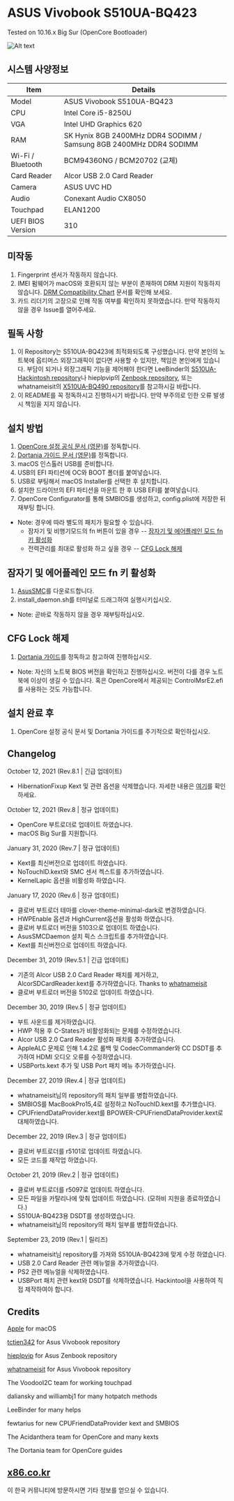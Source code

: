 # ASUS Vivobook S510UA-BQ423

Tested on 10.16.x Big Sur (OpenCore Bootloader) 

![Alt text](https://ivanov-audio.com/wp-content/uploads/2014/01/Hackintosh-Featured-Image.png)

## 시스템 사양정보

| Item | Details |
| - | - |
| Model | ASUS Vivobook S510UA-BQ423 |
| CPU | Intel Core i5-8250U |
| VGA | Intel UHD Graphics 620 |
| RAM | SK Hynix 8GB 2400MHz DDR4 SODIMM / Samsung 8GB 2400MHz DDR4 SODIMM |
| Wi-Fi / Bluetooth | BCM94360NG / BCM20702 (교체) |
| Card Reader | Alcor USB 2.0 Card Reader |
| Camera | ASUS UVC HD |
| Audio | Conexant Audio CX8050 |
| Touchpad | ELAN1200 |
| UEFI BIOS Version | 310 |

## 미작동

1. Fingerprint 센서가 작동하지 않습니다.
2. IMEI 펌웨어가 macOS와 호환되지 않는 부분이 존재하여 DRM 지원이 작동하지 않습니다. [DRM Compatibility Chart](https://github.com/acidanthera/WhateverGreen/blob/master/Manual/FAQ.Chart.md) 문서를 확인해 보세요.
3. 카드 리더기의 고장으로 인해 작동 여부를 확인하지 못하였습니다. 만약 작동하지 않을 경우 Issue를 열어주세요.

## 필독 사항

1. 이 Repository는 S510UA-BQ423에 최적화되도록 구성했습니다. 만약 본인의 노트북에 옵티머스 외장그래픽이 없다면 사용할 수 있지만, 책임은 본인에게 있습니다. 부담이 되거나 외장그래픽 기능을 제어해야 한다면 LeeBinder의 [S510UA-Hackintosh repository](https://github.com/LeeBinder/Asus-Vivobook-S510UA-Hackintosh)나 hieplpvip의 [Zenbook repository](https://github.com/hieplpvip/ASUS-ZENBOOK-HACKINTOSH), 또는 whatnameisit의 [X510UA-BQ490 repository](https://github.com/whatnameisit/Asus-Vivobook-X510UA-BQ490-Hackintosh)를 참고하시길 바랍니다.
2. 이 README를 꼭 정독하시고 진행하시기 바랍니다. 만약 부주의로 인한 오류 발생 시 책임을 지지 않습니다.

## 설치 방법

1. [OpenCore 설정 공식 문서 (영문)](https://github.com/acidanthera/OpenCorePkg/blob/master/Docs/Configuration.pdf)를 정독합니다.
2. [Dortania 가이드 문서 (영문)](https://dortania.github.io/getting-started/)를 정독합니다.
3. macOS 인스톨러 USB를 준비합니다.
4. USB의 EFI 파티션에 OC와 BOOT 폴더를 붙여넣습니다.
5. USB로 부팅해서 macOS Installer를 선택한 후 설치합니다.
6. 설치한 드라이브의 EFI 파티션을 마운트 한 후 USB EFI를 붙여넣습니다.
7. OpenCore Configurator를 통해 SMBIOS를 생성하고, config.plist에 저장한 뒤 재부팅 합니다.
- Note: 경우에 따라 별도의 패치가 필요할 수 있습니다.
   - 잠자기 및 비행기모드의 fn 버튼이 있을 경우 -- [잠자기 및 에어플레인 모드 fn 키 활성화](#잠자기-및-에어플레인-모드-fn-키-활성화)
   - 전력관리를 최대로 활성화 하고 싶을 경우 -- [CFG Lock 해제](#cfg-lock-해제)

## 잠자기 및 에어플레인 모드 fn 키 활성화

1. [AsusSMC](https://github.com/hieplpvip/AsusSMC/releases)를 다운로드합니다.
2. install_daemon.sh를 터미널로 드래그하여 실행시키십시오.
- Note: 곧바로 작동하지 않을 경우 재부팅하십시오.

## CFG Lock 해제

1. [Dortania 가이드](https://dortania.github.io/OpenCore-Post-Install/misc/msr-lock.html)를 정독하고 참고하여 진행하십시오.
- Note: 자신의 노트북 BIOS 버전을 확인하고 진행하십시오. 버전이 다를 경우 노트북에 이상이 생길 수 있습니다. 혹은 OpenCore에서 제공되는 ControlMsrE2.efi를 사용하는 것도 가능합니다.

## 설치 완료 후
 
1. OpenCore 설정 공식 문서 및 Dortania 가이드를 주기적으로 확인하십시오.

## Changelog

October 12, 2021 (Rev.8.1 | 긴급 업데이트)
- HibernationFixup Kext 및 관련 옵션을 삭제했습니다. 자세한 내용은 [여기](https://github.com/hieplpvip/AsusSMC/issues/103)를 확인하세요.

October 12, 2021 (Rev.8 | 정규 업데이트)
- OpenCore 부트로더로 업데이트 하였습니다.
- macOS Big Sur를 지원합니다.

January 31, 2020 (Rev.7 | 정규 업데이트)
- Kext를 최신버전으로 업데이트 하였습니다.
- NoTouchID.kext와 SMC 센서 켁스트를 추가하였습니다.
- KernelLapic 옵션을 비활성화 하였습니다.

January 17, 2020 (Rev.6 | 정규 업데이트)
- 클로버 부트로더 테마를 clover-theme-minimal-dark로 변경하였습니다.
- HWPEnable 옵션과 HighCurrent옵션을 활성화 하였습니다.
- 클로버 부트로더 버전을 5103으로 업데이트 하였습니다.
- AsusSMCDaemon 설치 픽스 스크립트를 추가하였습니다.
- Kext를 최신버전으로 업데이트 하였습니다.

December 31, 2019 (Rev.5.1 | 긴급 업데이트)
- 기존의 Alcor USB 2.0 Card Reader 패치를 제거하고, AlcorSDCardReader.kext를 추가하였습니다. Thanks to [whatnameisit](https://github.com/whatnameisit)
- 클로버 부트로더 버전을 5102로 업데이트 하였습니다.

December 30, 2019 (Rev.5 | 정규 업데이트)
- 부트 사운드를 제거하였습니다.
- HWP 적용 후 C-States가 비활성화되는 문제를 수정하였습니다.
- Alcor USB 2.0 Card Reader 활성화 패치를 추가하였습니다.
- AppleALC 문제로 인해 1.4.2로 롤백 및 CodecCommander와 CC DSDT를 추가하여 HDMI 오디오 오류를 수정하였습니다.
- USBPorts.kext 추가 및 USB Port 패치 메뉴 추가하였습니다.

December 27, 2019 (Rev.4 | 정규 업데이트)
- whatnameisit님의 repository의 패치 일부를 병합하였습니다.
- SMBIOS를 MacBookPro15,4로 설정하고 NoTouchID.kext를 추가했습니다.
- CPUFriendDataProvider.kext를 BPOWER-CPUFriendDataProvider.kext로 대체하였습니다.

December 22, 2019 (Rev.3 | 정규 업데이트)
- 클로버 부트로더를 r5101로 업데이트 하였습니다.
- 모든 코드를 재작업 하였습니다.

October 21, 2019 (Rev.2 | 정규 업데이트)
- 클로버 부트로더를 r5097로 업데이트 하였습니다.
- 모든 파일을 카탈리나에 맞춰 업데이트 하였습니다. (모하비 지원을 종료하였습니다.)
- S510UA-BQ423용 DSDT를 생성하였습니다.
- whatnameisit님의 repository의 패치 일부를 병합하였습니다.

September 23, 2019 (Rev.1 | 릴리즈)
- whatnameisit님 repository를 가져와 S510UA-BQ423에 맞게 수정 하였습니다.
- USB 2.0 Card Reader 관련 메뉴얼을 추가하였습니다.
- PS2 관련 메뉴얼을 삭제하였습니다.
- USBPort 패치 관련 kext와 DSDT를 삭제하였습니다. Hackintool을 사용하여 직접 제작하여야 합니다.

## Credits

[Apple](https://apple.com) for macOS

[tctien342](https://github.com/tctien342) for Asus Vivobook repository

[hieplpvip](https://github.com/hieplpvip) for Asus Zenbook repository

[whatnameisit](https://github.com/whatnameisit) for Asus Vivobook repository

The VoodooI2C team for working touchpad

daliansky and williambj1 for many hotpatch methods

LeeBinder for many helps

fewtarius for new CPUFriendDataProvider kext and SMBIOS

The Acidanthera team for OpenCore and many kexts

The Dortania team for OpenCore guides

## [x86.co.kr](https://x86.co.kr)
이 한국 커뮤니티에 방문하시면 기타 정보를 얻으실 수 있습니다.
